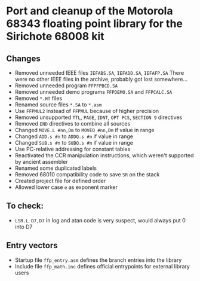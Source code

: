 # Port and cleanup of the Motorola 68343 floating point library for the Sirichote 68008 kit

## Changes

* Removed unneeded IEEE files `IEFABS.SA`, `IEFADD.SA`, `IEFAFP.SA`
  There were no other IEEE files in the archive, probably got lost somewhere... 
* Removed unneeded program `FFPFPBCD.SA`
* Removed unneeded demo programs `FFPDEMO.SA` and `FFPCALC.SA`
* Removed `*.HT` files
* Renamed source files `*.SA` to `*.asm`
* Use `FFPMUL2` instead of `FFPMUL` because of higher precision
* Removed unsupported `TTL`, `PAGE`, `IDNT`, `OPT PCS`, `SECTION 9` directives
* Removed `END` directives to combine all sources
* Changed `MOVE.L #nn,Dm` to `MOVEQ #nn,Dm` if value in range
* Changed `ADD.s #n` to `ADDQ.s #n` if value in range
* Changed `SUB.s #n` to `SUBQ.s #n` if value in range
* Use PC-relative addressing for constant tables
* Reactivated the CCR manipulation instructions, which weren't supported by ancient assembler
* Renamed some duplicated labels
* Removed 68010 compatibility code to save `SR` on the stack 
* Created project file for defined order
* Allowed lower case `e` as exponent marker


## To check:
*  `LSR.L D7,D7` in log and atan code is very suspect, would always put 0 into D7


## Entry vectors

* Startup file `ffp_entry.asm` defines the branch entries into the library
* Include file `ffp_math.inc` defines official entrypoints for external library users
